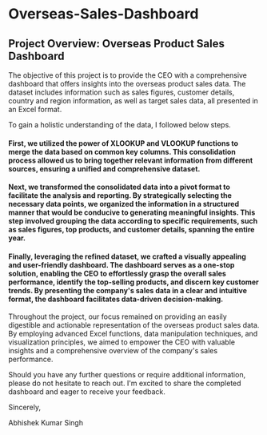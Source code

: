 # Overseas-Sales-Dashboard

## Project Overview: Overseas Product Sales Dashboard

The objective of this project is to provide the CEO with a comprehensive dashboard that offers insights into the overseas product sales data. The dataset includes information such as sales figures, customer details, country and region information, as well as target sales data, all presented in an Excel format.

To gain a holistic understanding of the data, I followed below steps.

#### First, we utilized the power of XLOOKUP and VLOOKUP functions to merge the data based on common key columns. This consolidation process allowed us to bring together relevant information from different sources, ensuring a unified and comprehensive dataset.

#### Next, we transformed the consolidated data into a pivot format to facilitate the analysis and reporting. By strategically selecting the necessary data points, we organized the information in a structured manner that would be conducive to generating meaningful insights. This step involved grouping the data according to specific requirements, such as sales figures, top products, and customer details, spanning the entire year.

#### Finally, leveraging the refined dataset, we crafted a visually appealing and user-friendly dashboard. The dashboard serves as a one-stop solution, enabling the CEO to effortlessly grasp the overall sales performance, identify the top-selling products, and discern key customer trends. By presenting the company's sales data in a clear and intuitive format, the dashboard facilitates data-driven decision-making.

Throughout the project, our focus remained on providing an easily digestible and actionable representation of the overseas product sales data. By employing advanced Excel functions, data manipulation techniques, and visualization principles, we aimed to empower the CEO with valuable insights and a comprehensive overview of the company's sales performance.

Should you have any further questions or require additional information, please do not hesitate to reach out. I'm excited to share the completed dashboard and eager to receive your feedback.

Sincerely,

Abhishek Kumar Singh
